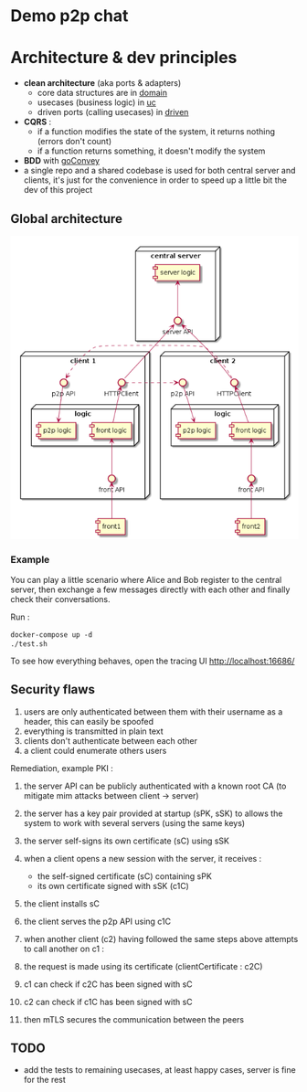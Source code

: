 # Demo p2p chat

# Architecture & dev principles
- __clean architecture__ (aka ports & adapters)
    - core data structures are in [domain](./backend/domain/)
    - usecases (business logic) in [uc](./backend/uc/)
    - driven ports (calling usecases) in [driven](./backend/driven/)
- __CQRS__ :
  - if a function modifies the state of the system, it returns nothing (errors don't count)
  - if a function returns something, it doesn't modify the system
- __BDD__ with [goConvey](http://goconvey.co/)
- a single repo and a shared codebase is used for both central server and clients, it's just for the convenience in order to speed up a little bit the dev of this project

## Global architecture
![architecture](./img/archi.png)


### Example 

You can play a little scenario where Alice and Bob register to the central server, then exchange a few messages directly 
with each other and finally check their conversations.

Run :
```$xslt
docker-compose up -d
./test.sh
```

To see how everything behaves, open the tracing UI [http://localhost:16686/](http://localhost:16686/)

## Security flaws
1. users are only authenticated between them with their username as a header, this can easily be spoofed
1. everything is transmitted in plain text
1. clients don't authenticate between each other
1. a client could enumerate others users

Remediation, example PKI :
1. the server API can be publicly authenticated with a known root CA (to mitigate mim attacks between client -> server)
1. the server has a key pair provided at startup (sPK, sSK) to allows the system to work with several servers (using the same keys)
1. the server self-signs its own certificate (sC) using sSK
1. when a client opens a new session with the server, it receives : 
    - the self-signed certificate (sC) containing sPK 
    - its own certificate signed with sSK (c1C)
1. the client installs sC
1. the client serves the p2p API using c1C

1. when another client (c2) having followed the same steps above attempts to call another on c1 :
1. the request is made using its certificate (clientCertificate : c2C)
1. c1 can check if c2C has been signed with sC
1. c2 can check if c1C has been signed with sC
1. then mTLS secures the communication between the peers

## TODO
- add the tests to remaining usecases, at least happy cases, server is fine for the rest
